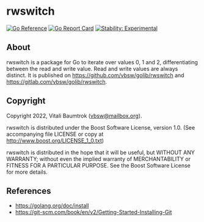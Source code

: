 # rwswitch

[![Go Reference](https://pkg.go.dev/badge/github.com/vbsw/golib/rwswitch.svg)](https://pkg.go.dev/github.com/vbsw/golib/rwswitch) [![Go Report Card](https://goreportcard.com/badge/github.com/vbsw/golib/rwswitch)](https://goreportcard.com/report/github.com/vbsw/golib/rwswitch) [![Stability: Experimental](https://masterminds.github.io/stability/experimental.svg)](https://masterminds.github.io/stability/experimental.html)

## About
rwswitch is a package for Go to iterate over values 0, 1 and 2, differentiating between the read and write value. Read and write values are always distinct. It is published on <https://github.com/vbsw/golib/rwswitch> and <https://gitlab.com/vbsw/golib/rwswitch>.

## Copyright
Copyright 2022, Vitali Baumtrok (vbsw@mailbox.org).

rwswitch is distributed under the Boost Software License, version 1.0. (See accompanying file LICENSE or copy at http://www.boost.org/LICENSE_1_0.txt)

rwswitch is distributed in the hope that it will be useful, but WITHOUT ANY WARRANTY; without even the implied warranty of MERCHANTABILITY or FITNESS FOR A PARTICULAR PURPOSE. See the Boost Software License for more details.

## References
- https://golang.org/doc/install
- https://git-scm.com/book/en/v2/Getting-Started-Installing-Git
